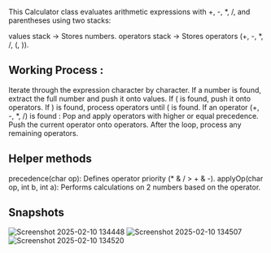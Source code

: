This Calculator class evaluates arithmetic expressions with +, -, *, /, and parentheses using two stacks:

values stack → Stores numbers.
operators stack → Stores operators (+, -, *, /, (, )).

## Working Process :
Iterate through the expression character by character.
If a number is found, extract the full number and push it onto values.
If ( is found, push it onto operators.
If ) is found, process operators until ( is found.
If an operator (+, -, *, /) is found : Pop and apply operators with higher or equal precedence.
Push the current operator onto operators.
After the loop, process any remaining operators.

## Helper methods
precedence(char op): Defines operator priority (* & / > + & -).
applyOp(char op, int b, int a): Performs calculations on 2 numbers based on the operator.

## Snapshots 

![Screenshot 2025-02-10 134448](https://github.com/user-attachments/assets/d7a3f429-1c36-437f-b515-8d6fdae81d79)
![Screenshot 2025-02-10 134507](https://github.com/user-attachments/assets/6e0bbcce-70cb-463e-8ec5-a156a136cc80)
![Screenshot 2025-02-10 134520](https://github.com/user-attachments/assets/1cf27721-9bd2-48eb-9331-c4ed8a030264)
